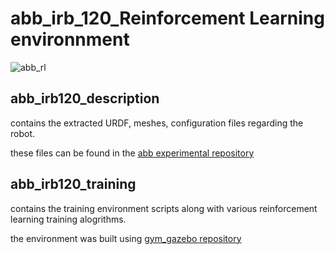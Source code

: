 # abb_irb_120_Reinforcement Learning environnment

![abb_rl](https://user-images.githubusercontent.com/63298005/159211973-ce58d82a-f6a1-4aef-af56-2a2d740587e0.gif)

## abb_irb120_description
contains the extracted URDF, meshes, configuration files regarding the robot.

these files can be found in the [abb experimental repository](https://github.com/ros-industrial/abb_experimental)

## abb_irb120_training
contains the training environment scripts along with various reinforcement learning training alogrithms.

the environment was built using [gym_gazebo repository](https://github.com/erlerobot/gym-gazebo)
